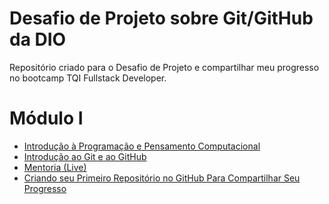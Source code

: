 # Desafio de Projeto sobre Git/GitHub da DIO

Repositório criado para o Desafio de Projeto e compartilhar meu progresso no bootcamp TQI Fullstack Developer.

# Módulo I

- [Introdução à Programação e Pensamento Computacional](https://github.com/repsper/dio-bootcamp-tqi/tree/main/Introdu%C3%A7%C3%A3o%20%C3%A0%20Programa%C3%A7%C3%A3o%20e%20Pensamento%20Computacional)
- [Introdução ao Git e ao GitHub](https://github.com/repsper/dio-bootcamp-tqi/tree/main/Introdu%C3%A7%C3%A3o%20ao%20Git%20e%20ao%20GitHub)
- [Mentoria (Live)](https://github.com/repsper/dio-bootcamp-tqi/tree/main/Mentoria%20(Live)/Aula%20inaugural%20-%20TQI%20Fullstack%20Developer)
- [Criando seu Primeiro Repositório no GitHub Para Compartilhar Seu Progresso](https://github.com/repsper/dio-bootcamp-tqi/tree/main/Criando%20seu%20Primeiro%20Reposit%C3%B3rio%20no%20GitHub%20Para%20Compartilhar%20Seu%20Progresso)
